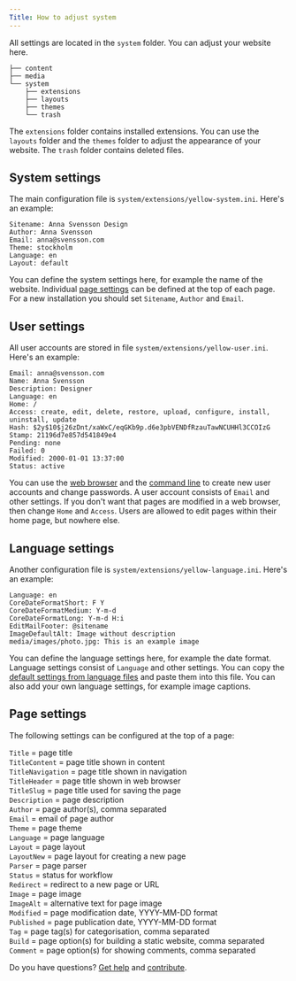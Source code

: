 ```yaml
---
Title: How to adjust system
---
```

All settings are located in the `system` folder. You can adjust your website here.

    ├── content
    ├── media
    └── system
        ├── extensions
        ├── layouts
        ├── themes
        └── trash

The `extensions` folder contains installed extensions. You can use the `layouts` folder and the `themes` folder to adjust the appearance of your website. The `trash` folder contains deleted files.

## System settings

The main configuration file is `system/extensions/yellow-system.ini`. Here's an example:

    Sitename: Anna Svensson Design
    Author: Anna Svensson
    Email: anna@svensson.com
    Theme: stockholm
    Language: en
    Layout: default

You can define the system settings here, for example the name of the website. Individual [page settings](#page-settings) can be defined at the top of each page. For a new installation you should set `Sitename`, `Author` and `Email`.

## User settings

All user accounts are stored in file `system/extensions/yellow-user.ini`. Here's an example:

    Email: anna@svensson.com
    Name: Anna Svensson
    Description: Designer
    Language: en
    Home: /
    Access: create, edit, delete, restore, upload, configure, install, uninstall, update
    Hash: $2y$10$j26zDnt/xaWxC/eqGKb9p.d6e3pbVENDfRzauTawNCUHHl3CCOIzG
    Stamp: 21196d7e857d541849e4
    Pending: none
    Failed: 0
    Modified: 2000-01-01 13:37:00
    Status: active

You can use the [web browser](https://github.com/datenstrom/yellow-extensions/tree/master/source/edit) and the [command line](https://github.com/datenstrom/yellow-extensions/tree/master/source/command) to create new user accounts and change passwords. A user account consists of `Email` and other settings. If you don't want that pages are modified in a web browser, then change `Home` and `Access`. Users are allowed to edit pages within their home page, but nowhere else.

## Language settings

Another configuration file is `system/extensions/yellow-language.ini`. Here's an example:

    Language: en
    CoreDateFormatShort: F Y
    CoreDateFormatMedium: Y-m-d
    CoreDateFormatLong: Y-m-d H:i
    EditMailFooter: @sitename
    ImageDefaultAlt: Image without description
    media/images/photo.jpg: This is an example image

You can define the language settings here, for example the date format. Language settings consist of `Language` and other settings. You can copy the [default settings from language files](https://github.com/datenstrom/yellow-extensions/blob/master/source/english/english.txt) and paste them into this file. You can also add your own language settings, for example image captions.

## Page settings

The following settings can be configured at the top of a page:

`Title` = page title  
`TitleContent` = page title shown in content  
`TitleNavigation` = page title shown in navigation  
`TitleHeader` = page title shown in web browser  
`TitleSlug` = page title used for saving the page  
`Description` = page description  
`Author` = page author(s), comma separated  
`Email` = email of page author  
`Theme` = page theme  
`Language` = page language  
`Layout` = page layout  
`LayoutNew` = page layout for creating a new page  
`Parser` = page parser  
`Status` = status for workflow  
`Redirect` = redirect to a new page or URL  
`Image` = page image  
`ImageAlt` = alternative text for page image  
`Modified` = page modification date, YYYY-MM-DD format  
`Published` = page publication date, YYYY-MM-DD format  
`Tag` = page tag(s) for categorisation, comma separated  
`Build` = page option(s) for building a static website, comma separated  
`Comment` = page option(s) for showing comments, comma separated  

Do you have questions? [Get help](.) and [contribute](contributing-guidelines).
